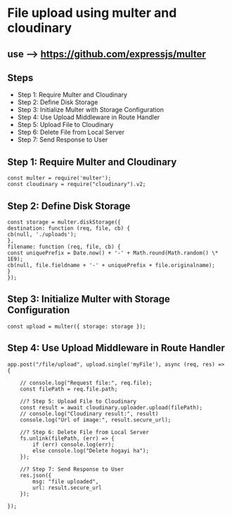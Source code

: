 # File upload using multer and cloudinary

## use --> https://github.com/expressjs/multer

## Steps

- Step 1: Require Multer and Cloudinary
- Step 2: Define Disk Storage
- Step 3: Initialize Multer with Storage Configuration
- Step 4: Use Upload Middleware in Route Handler
- Step 5: Upload File to Cloudinary
- Step 6: Delete File from Local Server
- Step 7: Send Response to User

## Step 1: Require Multer and Cloudinary

```
const multer = require('multer');
const cloudinary = require("cloudinary").v2;
```
## Step 2: Define Disk Storage

```
const storage = multer.diskStorage({
destination: function (req, file, cb) {
cb(null, './uploads');
},
filename: function (req, file, cb) {
const uniquePrefix = Date.now() + '-' + Math.round(Math.random() \* 1E9);
cb(null, file.fieldname + '-' + uniquePrefix + file.originalname);
}
});
```
## Step 3: Initialize Multer with Storage Configuration

```
const upload = multer({ storage: storage });
```
## Step 4: Use Upload Middleware in Route Handler

```
app.post("/file/upload", upload.single('myFile'), async (req, res) => {

    // console.log("Request file:", req.file);
    const filePath = req.file.path;

    //? Step 5: Upload File to Cloudinary
    const result = await cloudinary.uploader.upload(filePath);
    // console.log("Cloudinary result:", result)
    console.log("Url of image:", result.secure_url);

    //? Step 6: Delete File from Local Server
    fs.unlink(filePath, (err) => {
        if (err) console.log(err);
        else console.log("Delete hogayi ha");
    });

    //? Step 7: Send Response to User
    res.json({
        msg: "file uploaded",
        url: result.secure_url
    });

});
```
